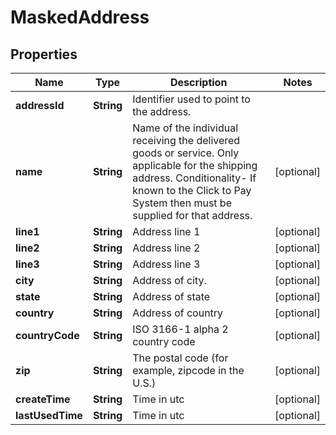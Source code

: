 

# MaskedAddress


## Properties

| Name | Type | Description | Notes |
|------------ | ------------- | ------------- | -------------|
|**addressId** | **String** | Identifier used to point to the address. |  |
|**name** | **String** | Name of the individual receiving the delivered goods or service. Only applicable for the shipping address. Conditionality-   If known to the Click to Pay System then must be supplied for that address.  |  [optional] |
|**line1** | **String** | Address line 1 |  [optional] |
|**line2** | **String** | Address line 2 |  [optional] |
|**line3** | **String** | Address line 3 |  [optional] |
|**city** | **String** | Address of city. |  [optional] |
|**state** | **String** | Address of state |  [optional] |
|**country** | **String** | Address of country |  [optional] |
|**countryCode** | **String** | ISO 3166-1 alpha 2 country code |  [optional] |
|**zip** | **String** | The postal code (for example, zipcode in the U.S.) |  [optional] |
|**createTime** | **String** | Time in utc |  [optional] |
|**lastUsedTime** | **String** | Time in utc |  [optional] |



